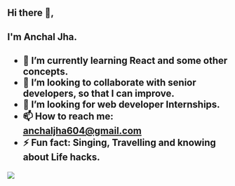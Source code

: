   <h2>Hi there 👋,<h2>
 
<h2>I'm Anchal Jha.<h2>

- 🌱 I’m currently learning React and some other concepts.
- 👯 I’m looking to collaborate with senior developers, so that I can improve.
- 🤔 I’m looking for web developer Internships.
- 📫 How to reach me: anchaljha604@gmail.com
- ⚡ Fun fact: Singing, Travelling and knowing about Life hacks.


<img src="https://github-readme-stats.vercel.app/api?username=A-345&&show_icon=true&title_color=ffffff&icon_color=bb2acf&text_color=daf7dc&bg_color=151515">
